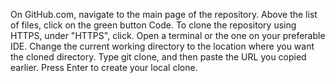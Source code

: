 On GitHub.com, navigate to the main page of the repository.
Above the list of files, click on the green button Code.
To clone the repository using HTTPS, under "HTTPS", click.
Open a terminal or the one on your preferable IDE.
Change the current working directory to the location where you want the cloned directory.
Type git clone, and then paste the URL you copied earlier.
Press Enter to create your local clone.